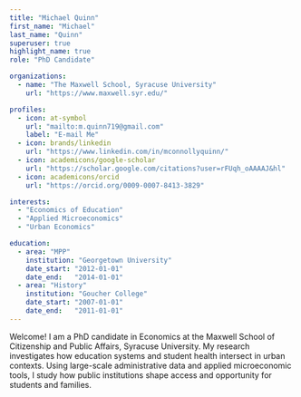 ```yaml
---
title: "Michael Quinn"
first_name: "Michael"
last_name: "Quinn"
superuser: true
highlight_name: true
role: "PhD Candidate"

organizations:
  - name: "The Maxwell School, Syracuse University"
    url: "https://www.maxwell.syr.edu/"

profiles:
  - icon: at-symbol
    url: "mailto:m.quinn719@gmail.com"
    label: "E-mail Me"
  - icon: brands/linkedin
    url: "https://www.linkedin.com/in/mconnollyquinn/"
  - icon: academicons/google-scholar
    url: "https://scholar.google.com/citations?user=rFUqh_oAAAAJ&hl"
  - icon: academicons/orcid
    url: "https://orcid.org/0009-0007-8413-3829"

interests:
  - "Economics of Education"
  - "Applied Microeconomics"
  - "Urban Economics"

education:
  - area: "MPP"
    institution: "Georgetown University"
    date_start: "2012-01-01"
    date_end:   "2014-01-01"
  - area: "History"
    institution: "Goucher College"
    date_start: "2007-01-01"
    date_end:   "2011-01-01"
---
```


Welcome! I am a PhD candidate in Economics at the Maxwell School of Citizenship and Public Affairs, Syracuse University. My research investigates how education systems and student health intersect in urban contexts. Using large-scale administrative data and applied microeconomic tools, I study how public institutions shape access and opportunity for students and families.
